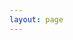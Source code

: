 ```yaml
---
layout: page
---
```

<script setup>
import {
  VPTeamPage,
  VPTeamPageTitle,
  VPTeamMembers,
  VPTeamPageSection
} from 'vitepress/theme'

const hqLeaders = [
  { avatar: '/about/hq/avatar.png', name: '肉仔', title: '社长' },
  { avatar: '/about/hq/avatar.png', name: '透明', title: '副社长' },
  { avatar: '/about/hq/avatar.png', name: '队形', title: '副社长' },
];

</script>

<VPTeamPage>
  <VPTeamPageTitle>
    <template #title>2011HQ</template>
    <template #lead>2011.6-2012.6</template>
  </VPTeamPageTitle>

  <VPTeamPageSection>
    <template #title>社长团</template>
    <template #members>
      <VPTeamMembers size="small" :members="hqLeaders" />
    </template>
  </VPTeamPageSection>
</VPTeamPage>
